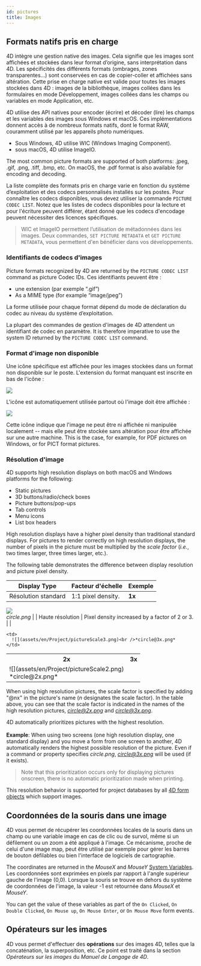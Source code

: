 ```yaml
---
id: pictures
title: Images
---
```


## Formats natifs pris en charge

4D intègre une gestion native des images. Cela signifie que les images sont affichées et stockées dans leur format d’origine, sans interprétation dans 4D. Les spécificités des différents formats (ombrages, zones transparentes...) sont conservées en cas de copier-coller et affichées sans altération. Cette prise en charge native est valide pour toutes les images stockées dans 4D : images de la bibliothèque, images collées dans les formulaires en mode Développement, images collées dans les champs ou variables en mode Application, etc.

4D utilise des API natives pour encoder (écrire) et décoder (lire) les champs et les variables des images sous Windows et macOS. Ces implémentations donnent accès à de nombreux formats natifs, dont le format RAW, couramment utilisé par les appareils photo numériques.

* Sous Windows, 4D utilise WIC (Windows Imaging Component). 
* sous macOS, 4D utilise ImageIO.

The most common picture formats are supported of both platforms: .jpeg, .gif, .png, .tiff, .bmp, etc. On macOS, the .pdf format is also available for encoding and decoding.

La liste complète des formats pris en charge varie en fonction du système d’exploitation et des codecs personnalisés installés sur les postes. Pour connaître les codecs disponibles, vous devez utiliser la commande `PICTURE CODEC LIST`. Notez que les listes de codecs disponibles pour la lecture et pour l'écriture peuvent différer, étant donné que les codecs d'encodage peuvent nécessiter des licences spécifiques.

> WIC et ImageIO permettent l’utilisation de métadonnées dans les images. Deux commandes, `SET PICTURE METADATA` et `GET PICTURE METADATA`, vous permettent d'en bénéficier dans vos développements.

### Identifiants de codecs d'images

Picture formats recognized by 4D are returned by the `PICTURE CODEC LIST` command as picture Codec IDs. Ces identifiants peuvent être :

* une extension (par exemple “.gif”)
* As a MIME type (for example “image/jpeg”)

La forme utilisée pour chaque format dépend du mode de déclaration du codec au niveau du système d’exploitation.

La plupart des commandes de gestion d'images de 4D attendent un identifiant de codec en paramètre. It is therefore imperative to use the system ID returned by the `PICTURE CODEC LIST` command.

### Format d'image non disponible

Une icône spécifique est affichée pour les images stockées dans un format non disponible sur le poste. L'extension du format manquant est inscrite en bas de l'icône :

![](assets/en/Project/picNoFormat.png)

L'icône est automatiquement utilisée partout où l'image doit être affichée :

![](assets/en/Project/picNoFormat2.png)

Cette icône indique que l'image ne peut être ni affichée ni manipulée localement -- mais elle peut être stockée sans altération pour être affichée sur une autre machine. This is the case, for example, for PDF pictures on Windows, or for PICT format pictures.

### Résolution d'image

4D supports high resolution displays on both macOS and Windows platforms for the following:

* Static pictures
* 3D buttons/radio/check boxes
* Picture buttons/pop-ups
* Tab controls
* Menu icons
* List box headers

High resolution displays have a higher pixel density than traditional standard displays. For pictures to render correctly on high resolution displays, the number of pixels in the picture must be multiplied by the *scale factor* (*i.e.*, two times larger, three times larger, etc.).

The following table demonstrates the difference between display resolution and picture pixel density.

| Display Type        | Facteur d'échelle                              | Exemple                                                          |
| ------------------- | ---------------------------------------------- | ---------------------------------------------------------------- |
| Résolution standard | 1:1 pixel density.                             | **1x**  
![](assets/en/Project/pictureScale1.png)  
*circle.png* |
| Haute résolution    | Pixel density increased by a factor of 2 or 3. |                                                                  |


<table>
  <th>
    2x
  </th>
  
  <th>
    3x
  </th>
  
  <tr>
    <td>
      ![](assets/en/Project/pictureScale2.png)<br />*circle@2x.png*
    </td>
    
    <td>
      ![](assets/en/Project/pictureScale3.png)<br />*circle@3x.png*
    </td>
  </tr>
</table>

When using high resolution pictures, the scale factor is specified by adding "@nx" in the picture's name (*n* designates the scale factor). In the table above, you can see that the scale factor is indicated in the names of the high resolution pictures, *circle@2x.png* and *circle@3x.png*.

4D automatically prioritizes pictures with the highest resolution. <br />  
**Example**: When using two screens (one high resolution display, one standard display) and you move a form from one screen to another, 4D automatically renders the highest possible resolution of the picture. Even if a command or property specifies *circle.png*, *circle@3x.png* will be used (if it exists).

> Note that this prioritization occurs only for displaying pictures onscreen, there is no automatic prioritization made when printing.

This resolution behavior is supported for project databases by all [4D form objects](../FormObjects/formObjectsOverview.html) which support images.

## Coordonnées de la souris dans une image

4D vous permet de récupérer les coordonnées locales de la souris dans un champ ou une variable image en cas de clic ou de survol, même si un défilement ou un zoom a été appliqué à l'image. Ce mécanisme, proche de celui d'une image map, peut être utilisé par exemple pour gérer les barres de bouton défilables ou bien l'interface de logiciels de cartographie.

The coordinates are returned in the *MouseX* and *MouseY* [System Variables](https://doc.4d.com/4Dv18/4D/18/System-Variables.300-4505547.en.html). Les coordonnées sont exprimées en pixels par rapport à l'angle supérieur gauche de l'image (0,0). Lorsque la souris se trouve en dehors du système de coordonnées de l'image, la valeur -1 est retournée dans *MouseX* et *MouseY*.

You can get the value of these variables as part of the `On Clicked`, `On Double Clicked`, `On Mouse up`, `On Mouse Enter`, or `On Mouse Move` form events.

## Opérateurs sur les images

4D vous permet d'effectuer des **opérations** sur des images 4D, telles que la concaténation, la superposition, etc. Ce point est traité dans la section *Opérateurs sur les images* du *Manuel de Langage de 4D*.